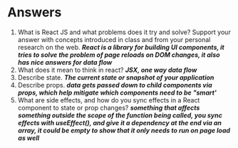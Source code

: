 # Answers

1. What is React JS and what problems does it try and solve? Support your answer with concepts introduced in class and from your personal research on the web.
     ***React is a library for building UI components, it tries to solve the problem of page reloads on DOM changes, it also has nice answers for data flow***
1. What does it mean to think in react?
   ***JSX, one way data flow***
1. Describe state.
***The current state or snapshot of your application***
1. Describe props.
***data gets passed down to child components via props, which help mitigate which components need to be "smart'***
1. What are side effects, and how do you sync effects in a React component to state or prop changes?
 ***something that affects something outside the scope of the function being called, you sync effects with useEffect(), and give it a dependency at the end via an array, it could be empty to show that it only needs to run on page load as well***